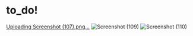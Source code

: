 # to_do!
[Uploading Screenshot (107).png…]()
![Screenshot (109)](https://github.com/vishwas1636/to_do/assets/74609648/ecedb225-c601-43cc-b189-be3e9500629d)
![Screenshot (110)](https://github.com/vishwas1636/to_do/assets/74609648/a3686b2d-cf88-4e7e-8ac6-afa2553ed2ce)

